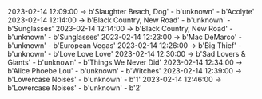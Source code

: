 2023-02-14 12:09:00 -> b'Slaughter Beach, Dog' - b'unknown' - b'Acolyte'
2023-02-14 12:14:00 -> b'Black Country, New Road' - b'unknown' - b'Sunglasses'
2023-02-14 12:14:00 -> b'Black Country, New Road' - b'unknown' - b'Sunglasses'
2023-02-14 12:23:00 -> b'Mac DeMarco' - b'unknown' - b'European Vegas'
2023-02-14 12:26:00 -> b'Big Thief' - b'unknown' - b'Love Love Love'
2023-02-14 12:30:00 -> b'Sad Lovers & Giants' - b'unknown' - b'Things We Never Did'
2023-02-14 12:34:00 -> b'Alice Phoebe Lou' - b'unknown' - b'Witches'
2023-02-14 12:39:00 -> b'Lowercase Noises' - b'unknown' - b'1'
2023-02-14 12:46:00 -> b'Lowercase Noises' - b'unknown' - b'2'
